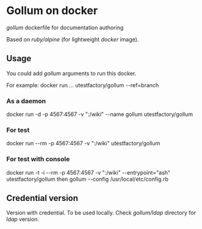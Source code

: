 # Gollum on docker

_gollum_ dockerfile for documentation authoring

Based on _ruby/alpine_ (for lightweight _docker_ image).

## Usage

You could add _gollum_ arguments to run this docker.

For example: docker run ... utestfactory/gollum --ref=branch

### As a daemon

docker run -d -p 4567:4567 -v "<your wiki pages directory>:/wiki" --name gollum utestfactory/gollum

### For test

docker run --rm -p 4567:4567 -v "<your wiki pages directory>:/wiki" utestfactory/gollum

### For test with console

docker run -t -i --rm -p 4567:4567 -v "<your wiki pages directory>:/wiki" --entrypoint="ash" utestfactory/gollum
then
gollum --config /usr/local/etc/config.rb

## Credential version

Version with credential. To be used locally.
Check _gollum/ldap_ directory for _ldap_ version.
